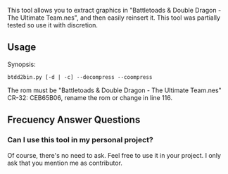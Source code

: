 This tool allows you to extract graphics in "Battletoads & Double Dragon - The Ultimate Team.nes", and then easily reinsert it. 
This tool was partially tested so use it with discretion.

## Usage

Synopsis:
```
btdd2bin.py [-d | -c] --decompress --coompress
```
The rom must be "Battletoads & Double Dragon - The Ultimate Team.nes" CR-32: CEB65B06, rename the rom or change in line 116.

## Frecuency Answer Questions

### Can I use this tool in my personal project?

Of course, there's no need to ask. Feel free to use it in your project. I only ask that you mention me as contributor.


